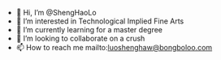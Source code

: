 - 👋 Hi, I’m @ShengHaoLo
- 👀 I’m interested in Technological Implied Fine Arts
- 🌱 I’m currently learning for a master degree
- 💞️ I’m looking to collaborate on a crush
- 📫 How to reach me mailto:luoshenghaw@bongboloo.com

<!---
ShengHaoLo/ShengHaoLo is a ✨ special ✨ repository because its `README.md` (this file) appears on your GitHub profile.
You can click the Preview link to take a look at your changes.
--->
